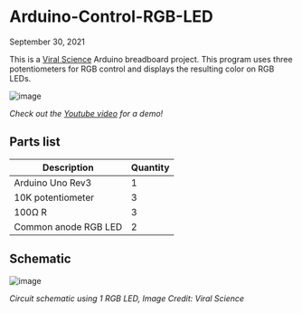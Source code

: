 # Arduino-Control-RGB-LED

September 30, 2021

This is a [Viral Science](https://www.viralsciencecreativity.com/post/arduino-control-rgb-led-using-potentiometer) Arduino breadboard project. This program uses three potentiometers for RGB control and displays the resulting color on RGB LEDs.

![image](https://user-images.githubusercontent.com/93152842/190874024-a2bac143-9131-4710-b2b8-f02adc9e3cc8.png)

*Check out the [Youtube video](https://youtu.be/RN5fKkpRa7s) for a demo!*

## Parts list
|Description | Quantity|
|-|-|
| Arduino Uno Rev3 | 1 |
| 10K potentiometer | 3 |
| 100Ω R | 3 |
| Common anode RGB LED | 2 |

## Schematic
![image](https://user-images.githubusercontent.com/93152842/190874200-5d97ccad-ac03-4926-8972-402cbe6ed11d.png)

*Circuit schematic using 1 RGB LED, Image Credit: Viral Science*
